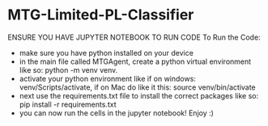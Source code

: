 # MTG-Limited-PL-Classifier
ENSURE YOU HAVE JUPYTER NOTEBOOK TO RUN CODE
To Run the Code:
- make sure you have python installed on your device
- in the main file called MTGAgent, create a python virtual environment like so: python -m venv venv.
- activate your python environment like if on windows: venv/Scripts/activate, if on Mac do like it this: source venv/bin/activate
- next use the requirements.txt file to install the correct packages like so: pip install -r requirements.txt
- you can now run the cells in the jupyter notebook! Enjoy :)